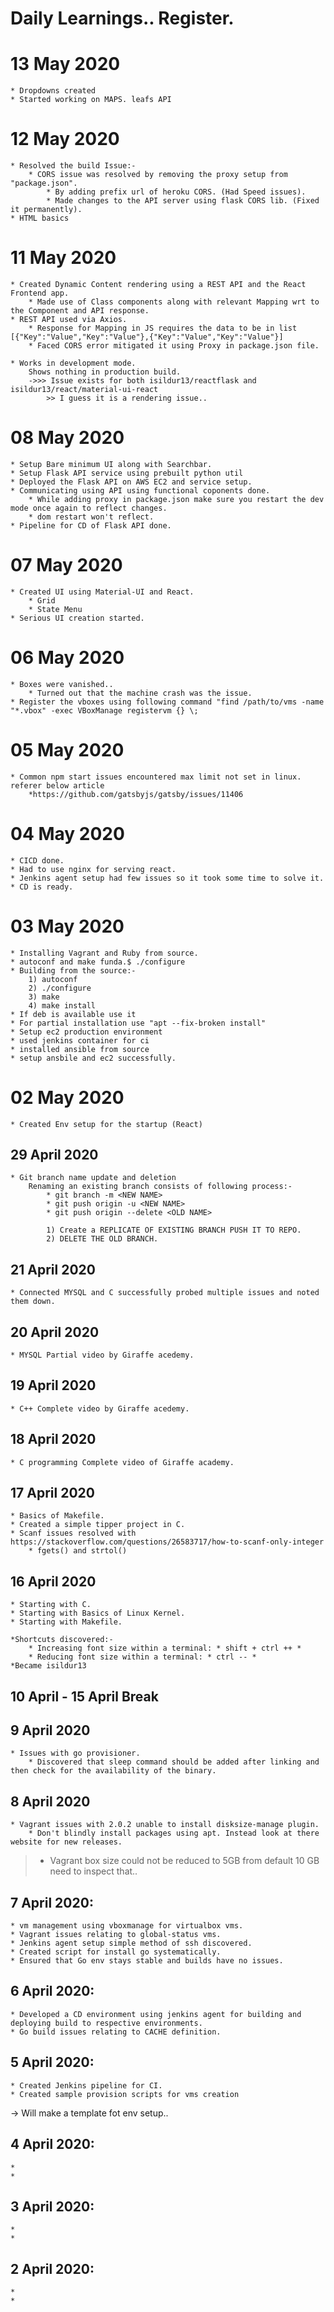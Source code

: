 # Daily Learnings.. Register.

# 13 May 2020
	* Dropdowns created
	* Started working on MAPS. leafs API 

# 12 May 2020
	* Resolved the build Issue:- 
		* CORS issue was resolved by removing the proxy setup from "package.json".
			* By adding prefix url of heroku CORS. (Had Speed issues).
			* Made changes to the API server using flask CORS lib. (Fixed it permanently).
	* HTML basics
		
# 11 May 2020 
	* Created Dynamic Content rendering using a REST API and the React Frontend app.
		* Made use of Class components along with relevant Mapping wrt to the Component and API response.
	* REST API used via Axios.
		* Response for Mapping in JS requires the data to be in list [{"Key":"Value","Key":"Value"},{"Key":"Value","Key":"Value"}]
		* Faced CORS error mitigated it using Proxy in package.json file.
		
	* Works in development mode.
		Shows nothing in production build.
		->>> Issue exists for both isildur13/reactflask and isildur13/react/material-ui-react 
			>> I guess it is a rendering issue..

# 08 May 2020 
	* Setup Bare minimum UI along with Searchbar.
	* Setup Flask API service using prebuilt python util
	* Deployed the Flask API on AWS EC2 and service setup.
	* Communicating using API using functional coponents done.
		* While adding proxy in package.json make sure you restart the dev mode once again to reflect changes.
		* dom restart won't reflect.
	* Pipeline for CD of Flask API done.
	
# 07 May 2020
	* Created UI using Material-UI and React.
		* Grid 
		* State Menu
	* Serious UI creation started.

# 06 May 2020
	* Boxes were vanished.. 
		* Turned out that the machine crash was the issue.
	* Register the vboxes using following command "find /path/to/vms -name "*.vbox" -exec VBoxManage registervm {} \;

# 05 May 2020 
	* Common npm start issues encountered max limit not set in linux. referer below article
		*https://github.com/gatsbyjs/gatsby/issues/11406
	
# 04 May 2020
	* CICD done.
	* Had to use nginx for serving react.
	* Jenkins agent setup had few issues so it took some time to solve it.
	* CD is ready.
	
# 03 May 2020
	* Installing Vagrant and Ruby from source.
	* autoconf and make funda.$ ./configure
	* Building from the source:-
		1) autoconf
		2) ./configure
		3) make
		4) make install
	* If deb is available use it
	* For partial installation use "apt --fix-broken install"
	* Setup ec2 production environment
	* used jenkins container for ci
	* installed ansible from source
	* setup ansbile and ec2 successfully.
	
# 02 May 2020
	* Created Env setup for the startup (React)

## 29 April 2020
	* Git branch name update and deletion
		Renaming an existing branch consists of following process:- 
			* git branch -m <NEW NAME>
			* git push origin -u <NEW NAME>
			* git push origin --delete <OLD NAME>

			1) Create a REPLICATE OF EXISTING BRANCH PUSH IT TO REPO.
			2) DELETE THE OLD BRANCH. 

## 21 April 2020
	* Connected MYSQL and C successfully probed multiple issues and noted them down.
	
## 20 April 2020
	* MYSQL Partial video by Giraffe acedemy.	

## 19 April 2020
	* C++ Complete video by Giraffe acedemy.	

## 18 April 2020
	* C programming Complete video of Giraffe academy.

## 17 April 2020
	* Basics of Makefile.
	* Created a simple tipper project in C.
	* Scanf issues resolved with https://stackoverflow.com/questions/26583717/how-to-scanf-only-integer
		* fgets() and strtol()

## 16 April 2020
	* Starting with C.
	* Starting with Basics of Linux Kernel.
	* Starting with Makefile.
	
	*Shortcuts discovered:-
		* Increasing font size within a terminal: * shift + ctrl ++ *
		* Reducing font size within a terminal: * ctrl -- *
	*Became isildur13


## 10 April - 15 April Break


## 9 April 2020
	* Issues with go provisioner.
		* Discovered that sleep command should be added after linking and then check for the availability of the binary.

	
## 8 April 2020

	* Vagrant issues with 2.0.2 unable to install disksize-manage plugin.
		* Don't blindly install packages using apt. Instead look at there website for new releases. 
>	* Vagrant box size could not be reduced to 5GB from default 10 GB need to inspect that..


## 7 April 2020:
	
	* vm management using vboxmanage for virtualbox vms. 
	* Vagrant issues relating to global-status vms.
	* Jenkins agent setup simple method of ssh discovered.
	* Created script for install go systematically.
	* Ensured that Go env stays stable and builds have no issues.

## 6 April 2020:
	
	* Developed a CD environment using jenkins agent for building and deploying build to respective environments.
	* Go build issues relating to CACHE definition.

## 5 April 2020:
	
	* Created Jenkins pipeline for CI.
	* Created sample provision scripts for vms creation 
-> Will make a template fot env setup..


## 4 April 2020:
	
	*
	*



## 3 April 2020:
	
	*
	*


## 2 April 2020:
	
	*
	*
